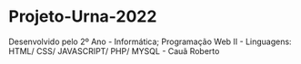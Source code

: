 # Projeto-Urna-2022
Desenvolvido pelo 2º Ano - Informática; Programação Web II - Linguagens: HTML/ CSS/ JAVASCRIPT/ PHP/ MYSQL - Cauã Roberto
